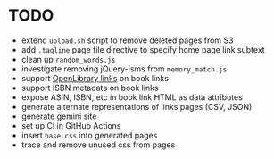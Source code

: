 # TODO

- extend `upload.sh` script to remove deleted pages from S3
- add `.tagline` page file directive to specify home page link subtext
- clean up `random_words.js`
- investigate removing jQuery-isms from `memory_match.js`
- support [OpenLibrary links](https://openlibrary.org/dev/docs/api/books) on book links
- support ISBN metadata on book links
- expose ASIN, ISBN, etc in book link HTML as data attributes
- generate alternate representations of links pages (CSV, JSON)
- generate gemini site
- set up CI in GitHub Actions
- insert `base.css` into generated pages
- trace and remove unused css from pages
